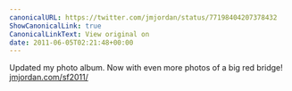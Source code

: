 ```yaml
---
canonicalURL: https://twitter.com/jmjordan/status/77198404207378432
ShowCanonicalLink: true
CanonicalLinkText: View original on
date: 2011-06-05T02:21:48+00:00
---
```

Updated my photo album. Now with even more photos of a big red bridge! [jmjordan.com/sf2011/](http://jmjordan.com/sf2011/)